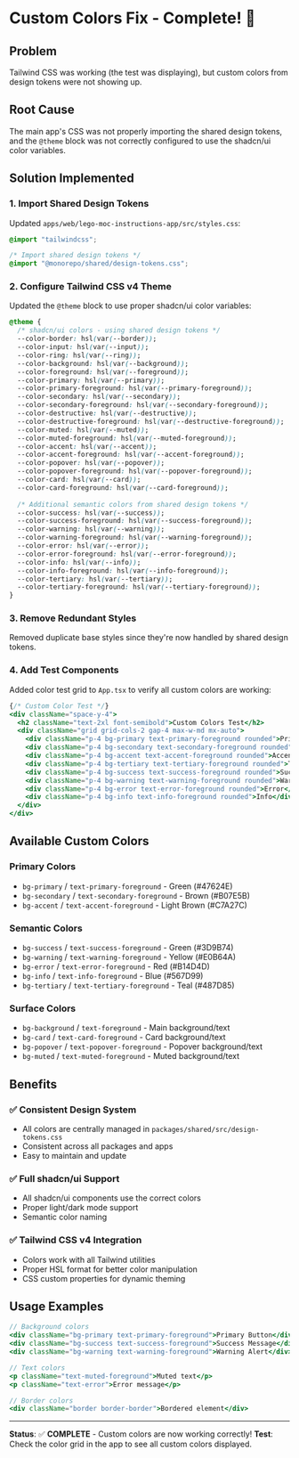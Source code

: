 # Custom Colors Fix - Complete! 🎨

## Problem
Tailwind CSS was working (the test was displaying), but custom colors from design tokens were not showing up.

## Root Cause
The main app's CSS was not properly importing the shared design tokens, and the `@theme` block was not correctly configured to use the shadcn/ui color variables.

## Solution Implemented

### 1. **Import Shared Design Tokens**
Updated `apps/web/lego-moc-instructions-app/src/styles.css`:
```css
@import "tailwindcss";

/* Import shared design tokens */
@import "@monorepo/shared/design-tokens.css";
```

### 2. **Configure Tailwind CSS v4 Theme**
Updated the `@theme` block to use proper shadcn/ui color variables:
```css
@theme {
  /* shadcn/ui colors - using shared design tokens */
  --color-border: hsl(var(--border));
  --color-input: hsl(var(--input));
  --color-ring: hsl(var(--ring));
  --color-background: hsl(var(--background));
  --color-foreground: hsl(var(--foreground));
  --color-primary: hsl(var(--primary));
  --color-primary-foreground: hsl(var(--primary-foreground));
  --color-secondary: hsl(var(--secondary));
  --color-secondary-foreground: hsl(var(--secondary-foreground));
  --color-destructive: hsl(var(--destructive));
  --color-destructive-foreground: hsl(var(--destructive-foreground));
  --color-muted: hsl(var(--muted));
  --color-muted-foreground: hsl(var(--muted-foreground));
  --color-accent: hsl(var(--accent));
  --color-accent-foreground: hsl(var(--accent-foreground));
  --color-popover: hsl(var(--popover));
  --color-popover-foreground: hsl(var(--popover-foreground));
  --color-card: hsl(var(--card));
  --color-card-foreground: hsl(var(--card-foreground));
  
  /* Additional semantic colors from shared design tokens */
  --color-success: hsl(var(--success));
  --color-success-foreground: hsl(var(--success-foreground));
  --color-warning: hsl(var(--warning));
  --color-warning-foreground: hsl(var(--warning-foreground));
  --color-error: hsl(var(--error));
  --color-error-foreground: hsl(var(--error-foreground));
  --color-info: hsl(var(--info));
  --color-info-foreground: hsl(var(--info-foreground));
  --color-tertiary: hsl(var(--tertiary));
  --color-tertiary-foreground: hsl(var(--tertiary-foreground));
}
```

### 3. **Remove Redundant Styles**
Removed duplicate base styles since they're now handled by shared design tokens.

### 4. **Add Test Components**
Added color test grid to `App.tsx` to verify all custom colors are working:
```jsx
{/* Custom Color Test */}
<div className="space-y-4">
  <h2 className="text-2xl font-semibold">Custom Colors Test</h2>
  <div className="grid grid-cols-2 gap-4 max-w-md mx-auto">
    <div className="p-4 bg-primary text-primary-foreground rounded">Primary</div>
    <div className="p-4 bg-secondary text-secondary-foreground rounded">Secondary</div>
    <div className="p-4 bg-accent text-accent-foreground rounded">Accent</div>
    <div className="p-4 bg-tertiary text-tertiary-foreground rounded">Tertiary</div>
    <div className="p-4 bg-success text-success-foreground rounded">Success</div>
    <div className="p-4 bg-warning text-warning-foreground rounded">Warning</div>
    <div className="p-4 bg-error text-error-foreground rounded">Error</div>
    <div className="p-4 bg-info text-info-foreground rounded">Info</div>
  </div>
</div>
```

## Available Custom Colors

### **Primary Colors**
- `bg-primary` / `text-primary-foreground` - Green (#47624E)
- `bg-secondary` / `text-secondary-foreground` - Brown (#B07E5B)
- `bg-accent` / `text-accent-foreground` - Light Brown (#C7A27C)

### **Semantic Colors**
- `bg-success` / `text-success-foreground` - Green (#3D9B74)
- `bg-warning` / `text-warning-foreground` - Yellow (#E0B64A)
- `bg-error` / `text-error-foreground` - Red (#B14D4D)
- `bg-info` / `text-info-foreground` - Blue (#567D99)
- `bg-tertiary` / `text-tertiary-foreground` - Teal (#487D85)

### **Surface Colors**
- `bg-background` / `text-foreground` - Main background/text
- `bg-card` / `text-card-foreground` - Card background/text
- `bg-popover` / `text-popover-foreground` - Popover background/text
- `bg-muted` / `text-muted-foreground` - Muted background/text

## Benefits

### ✅ **Consistent Design System**
- All colors are centrally managed in `packages/shared/src/design-tokens.css`
- Consistent across all packages and apps
- Easy to maintain and update

### ✅ **Full shadcn/ui Support**
- All shadcn/ui components use the correct colors
- Proper light/dark mode support
- Semantic color naming

### ✅ **Tailwind CSS v4 Integration**
- Colors work with all Tailwind utilities
- Proper HSL format for better color manipulation
- CSS custom properties for dynamic theming

## Usage Examples

```jsx
// Background colors
<div className="bg-primary text-primary-foreground">Primary Button</div>
<div className="bg-success text-success-foreground">Success Message</div>
<div className="bg-warning text-warning-foreground">Warning Alert</div>

// Text colors
<p className="text-muted-foreground">Muted text</p>
<p className="text-error">Error message</p>

// Border colors
<div className="border border-border">Bordered element</div>
```

---

**Status**: ✅ **COMPLETE** - Custom colors are now working correctly!
**Test**: Check the color grid in the app to see all custom colors displayed. 